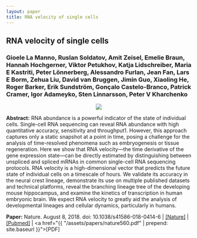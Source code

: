```yaml
---
layout: paper
title: RNA velocity of single cells
---
```


## RNA velocity of single cells

### Gioele La Manno, Ruslan Soldatov, Amit Zeisel, Emelie Braun, Hannah Hochgerner, Viktor Petukhov, Katja Lidschreiber, Maria E Kastriti, Peter Lönnerberg, Alessandro Furlan, **Jean Fan**, Lars E Borm, Zehua Liu, David van Bruggen, Jimin Guo, Xiaoling He, Roger Barker, Erik Sundström, Gonçalo Castelo-Branco, Patrick Cramer, Igor Adameyko, Sten Linnarsson, Peter V Kharchenko

<div align="center"><img class="img-responsive" src="{{ "/assets/papers/nature560.png" | prepend: site.baseurl }}"></div>

**Abstract:** RNA abundance is a powerful indicator of the state of individual cells. Single-cell RNA sequencing can reveal RNA abundance with high quantitative accuracy, sensitivity and throughput1. However, this approach captures only a static snapshot at a point in time, posing a challenge for the analysis of time-resolved phenomena such as embryogenesis or tissue regeneration. Here we show that RNA velocity—the time derivative of the gene expression state—can be directly estimated by distinguishing between unspliced and spliced mRNAs in common single-cell RNA sequencing protocols. RNA velocity is a high-dimensional vector that predicts the future state of individual cells on a timescale of hours. We validate its accuracy in the neural crest lineage, demonstrate its use on multiple published datasets and technical platforms, reveal the branching lineage tree of the developing mouse hippocampus, and examine the kinetics of transcription in human embryonic brain. We expect RNA velocity to greatly aid the analysis of developmental lineages and cellular dynamics, particularly in humans.

**Paper:** Nature. August 8, 2018. doi: 10.1038/s41586-018-0414-6 | [[Nature]](https://www.nature.com/articles/s41586-018-0414-6) | 
[[Pubmed]](https://www.ncbi.nlm.nih.gov/pubmed/30089906) |
<a href="{{ "/assets/papers/nature560.pdf" | prepend: site.baseurl }}">[PDF]</a>

